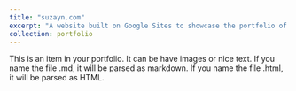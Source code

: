 ```yaml
---
title: "suzayn.com"
excerpt: "A website built on Google Sites to showcase the portfolio of a professional photographer<br/><img src='/images/suzayn-com-500x300desktop.png'>"
collection: portfolio
---
```


This is an item in your portfolio. It can be have images or nice text. If you name the file .md, it will be parsed as markdown. If you name the file .html, it will be parsed as HTML. 
